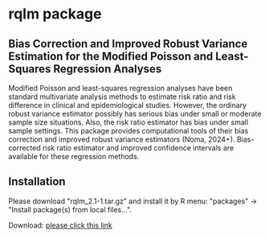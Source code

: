 
# rqlm package


## Bias Correction and Improved Robust Variance Estimation for the Modified Poisson and Least-Squares Regression Analyses

Modified Poisson and least-squares regression analyses have been standard multivariate analysis methods to estimate risk ratio and risk difference in clinical and epidemiological studies. However, the ordinary robust variance estimator possibly has serious bias under small or moderate sample size situations. Also, the risk ratio estimator has bias under small sample settings. This package provides computational tools of their bias correction and improved robust variance estimators (Noma, 2024+). Bias-corrected risk ratio estimator and improved confidence intervals are available for these regression methods.



## Installation

Please download "rqlm_2.1-1.tar.gz" and install it by R menu: "packages" -> "Install package(s) from local files...".

Download: [please click this link](https://github.com/nomahi/rqlm/raw/main/rqlm_2.1-1.tar.gz)
